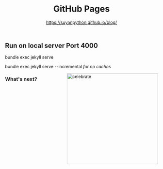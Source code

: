 <header>

# GitHub Pages

https://suyanpython.github.io/blog/

</header>


## Run on local server Port 4000
bundle exec jekyll serve

bundle exec jekyll serve --incremental
_for no caches_



<img src=https://octodex.github.com/images/constructocat2.jpg alt=celebrate width=300 align=right>




### What's next?

<footer>


</footer>
